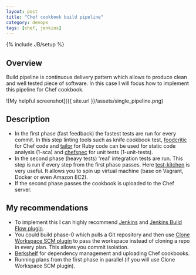 ```yaml
---
layout: post
title: "Chef cookbook build pipeline"
category: devops
tags: [chef, jenkins]
---
```

{% include JB/setup %}

## Overview

Build pipeline is continuous delivery pattern which allows to produce clean and well tested piece of software. In this case I will focus how to implement this pipeline for Chef cookbook.

![My helpful screenshot]({{ site.url }}/assets/single_pipeline.png)

## Description

- In the first phase (fast feedback) the fastest tests are run for every commit. In this step linting tools such as knife cookbook test, [foodcritic](http://acrmp.github.io/foodcritic/) for Chef code and [tailor](https://github.com/turboladen/tailor) for Ruby code can be used for static code analysis (1-sca) and [chefspec](https://github.com/sethvargo/chefspec) for unit tests (1-unit-tests).
- In the second phase (heavy tests) 'real' integration tests are run. This step is run if every step from the first phase passes. Here [test-kitchen](http://kitchen.ci/) is very useful. It allows you to spin up virtual machine (base on Vagrant, Docker or even Amazon EC2).
- If the second phase passes the cookbook is uploaded to the Chef server.

## My recommendations

- To implement this I can highly recommend [Jenkins](http://jenkins-ci.org/) and [Jenkins Build Flow plugin](https://wiki.jenkins-ci.org/display/JENKINS/Build+Flow+Plugin).
- You could build phase-0 which pulls a Git repository and then use [Clone Workspace SCM plugin](https://wiki.jenkins-ci.org/display/JENKINS/Clone+Workspace+SCM+Plugin) to pass the workspace instead of cloning a repo in every plan. This allows you commit isolation.
- [Berkshelf](http://berkshelf.com/) for dependency management and uploading Chef cookbooks.
- Running plans from the first phase in parallel (if you will use Clone Workspace SCM plugin).

